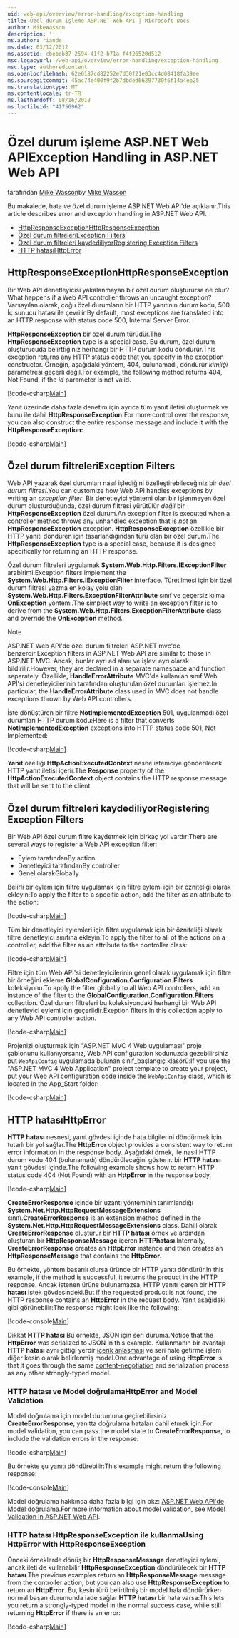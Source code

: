 ```yaml
---
uid: web-api/overview/error-handling/exception-handling
title: Özel durum işleme ASP.NET Web API | Microsoft Docs
author: MikeWasson
description: ''
ms.author: riande
ms.date: 03/12/2012
ms.assetid: cbebeb37-2594-41f2-b71a-f4f26520d512
msc.legacyurl: /web-api/overview/error-handling/exception-handling
msc.type: authoredcontent
ms.openlocfilehash: 62e6187cd82252e7d30f21e03cc4d08418fa39ee
ms.sourcegitcommit: 45ac74e400f9f2b7dbded66297730f6f14a4eb25
ms.translationtype: MT
ms.contentlocale: tr-TR
ms.lasthandoff: 08/16/2018
ms.locfileid: "41756962"
---
```

<a name="exception-handling-in-aspnet-web-api"></a><span data-ttu-id="31509-102">Özel durum işleme ASP.NET Web API</span><span class="sxs-lookup"><span data-stu-id="31509-102">Exception Handling in ASP.NET Web API</span></span>
====================
<span data-ttu-id="31509-103">tarafından [Mike Wasson](https://github.com/MikeWasson)</span><span class="sxs-lookup"><span data-stu-id="31509-103">by [Mike Wasson](https://github.com/MikeWasson)</span></span>

<span data-ttu-id="31509-104">Bu makalede, hata ve özel durum işleme ASP.NET Web API'de açıklanır.</span><span class="sxs-lookup"><span data-stu-id="31509-104">This article describes error and exception handling in ASP.NET Web API.</span></span>

- [<span data-ttu-id="31509-105">HttpResponseException</span><span class="sxs-lookup"><span data-stu-id="31509-105">HttpResponseException</span></span>](#httpresponserexception)
- [<span data-ttu-id="31509-106">Özel durum filtreleri</span><span class="sxs-lookup"><span data-stu-id="31509-106">Exception Filters</span></span>](#exception_filters)
- [<span data-ttu-id="31509-107">Özel durum filtreleri kaydediliyor</span><span class="sxs-lookup"><span data-stu-id="31509-107">Registering Exception Filters</span></span>](#registering_exception_filters)
- [<span data-ttu-id="31509-108">HTTP hatası</span><span class="sxs-lookup"><span data-stu-id="31509-108">HttpError</span></span>](#httperror)

<a id="httpresponserexception"></a>
## <a name="httpresponseexception"></a><span data-ttu-id="31509-109">HttpResponseException</span><span class="sxs-lookup"><span data-stu-id="31509-109">HttpResponseException</span></span>

<span data-ttu-id="31509-110">Bir Web API denetleyicisi yakalanmayan bir özel durum oluşturursa ne olur?</span><span class="sxs-lookup"><span data-stu-id="31509-110">What happens if a Web API controller throws an uncaught exception?</span></span> <span data-ttu-id="31509-111">Varsayılan olarak, çoğu özel durumların bir HTTP yanıtının durum kodu, 500 İç sunucu hatası ile çevrilir.</span><span class="sxs-lookup"><span data-stu-id="31509-111">By default, most exceptions are translated into an HTTP response with status code 500, Internal Server Error.</span></span>

<span data-ttu-id="31509-112">**HttpResponseException** bir özel durum türüdür.</span><span class="sxs-lookup"><span data-stu-id="31509-112">The **HttpResponseException** type is a special case.</span></span> <span data-ttu-id="31509-113">Bu durum, özel durum oluşturucuda belirttiğiniz herhangi bir HTTP durum kodu döndürür.</span><span class="sxs-lookup"><span data-stu-id="31509-113">This exception returns any HTTP status code that you specify in the exception constructor.</span></span> <span data-ttu-id="31509-114">Örneğin, aşağıdaki yöntem, 404, bulunamadı, döndürür *kimliği* parametresi geçerli değil.</span><span class="sxs-lookup"><span data-stu-id="31509-114">For example, the following method returns 404, Not Found, if the *id* parameter is not valid.</span></span>

[!code-csharp[Main](exception-handling/samples/sample1.cs)]

<span data-ttu-id="31509-115">Yanıt üzerinde daha fazla denetim için ayrıca tüm yanıt iletisi oluşturmak ve bunu ile dahil **HttpResponseException:**</span><span class="sxs-lookup"><span data-stu-id="31509-115">For more control over the response, you can also construct the entire response message and include it with the **HttpResponseException:**</span></span> 

[!code-csharp[Main](exception-handling/samples/sample2.cs)]

<a id="exception_filters"></a>
## <a name="exception-filters"></a><span data-ttu-id="31509-116">Özel durum filtreleri</span><span class="sxs-lookup"><span data-stu-id="31509-116">Exception Filters</span></span>

<span data-ttu-id="31509-117">Web API yazarak özel durumları nasıl işlediğini özelleştirebileceğiniz bir *özel durum filtresi*.</span><span class="sxs-lookup"><span data-stu-id="31509-117">You can customize how Web API handles exceptions by writing an *exception filter*.</span></span> <span data-ttu-id="31509-118">Bir denetleyici yöntemi olan bir işlenmeyen özel durum oluşturduğunda, özel durum filtresi yürütülür *değil* bir **HttpResponseException** özel durum.</span><span class="sxs-lookup"><span data-stu-id="31509-118">An exception filter is executed when a controller method throws any unhandled exception that is *not* an **HttpResponseException** exception.</span></span> <span data-ttu-id="31509-119">**HttpResponseException** özellikle bir HTTP yanıtı döndüren için tasarlandığından türü olan bir özel durum.</span><span class="sxs-lookup"><span data-stu-id="31509-119">The **HttpResponseException** type is a special case, because it is designed specifically for returning an HTTP response.</span></span>

<span data-ttu-id="31509-120">Özel durum filtreleri uygulamak **System.Web.Http.Filters.IExceptionFilter** arabirimi.</span><span class="sxs-lookup"><span data-stu-id="31509-120">Exception filters implement the **System.Web.Http.Filters.IExceptionFilter** interface.</span></span> <span data-ttu-id="31509-121">Türetilmesi için bir özel durum filtresi yazma en kolay yolu olan **System.Web.Http.Filters.ExceptionFilterAttribute** sınıf ve geçersiz kılma **OnException** yöntemi.</span><span class="sxs-lookup"><span data-stu-id="31509-121">The simplest way to write an exception filter is to derive from the **System.Web.Http.Filters.ExceptionFilterAttribute** class and override the **OnException** method.</span></span>

> [!NOTE]
> <span data-ttu-id="31509-122">ASP.NET Web API'de özel durum filtreleri ASP.NET mvc'de benzerdir.</span><span class="sxs-lookup"><span data-stu-id="31509-122">Exception filters in ASP.NET Web API are similar to those in ASP.NET MVC.</span></span> <span data-ttu-id="31509-123">Ancak, bunlar ayrı ad alanı ve işlevi ayrı olarak bildirilir.</span><span class="sxs-lookup"><span data-stu-id="31509-123">However, they are declared in a separate namespace and function separately.</span></span> <span data-ttu-id="31509-124">Özellikle, **HandleErrorAttribute** MVC'de kullanılan sınıf Web APİ'si denetleyicilerinin tarafından oluşturulan özel durumları işlemez.</span><span class="sxs-lookup"><span data-stu-id="31509-124">In particular, the **HandleErrorAttribute** class used in MVC does not handle exceptions thrown by Web API controllers.</span></span>


<span data-ttu-id="31509-125">İşte dönüştüren bir filtre **NotImplementedException** 501, uygulanmadı özel durumları HTTP durum kodu:</span><span class="sxs-lookup"><span data-stu-id="31509-125">Here is a filter that converts **NotImplementedException** exceptions into HTTP status code 501, Not Implemented:</span></span>

[!code-csharp[Main](exception-handling/samples/sample3.cs)]

<span data-ttu-id="31509-126">**Yanıt** özelliği **HttpActionExecutedContext** nesne istemciye gönderilecek HTTP yanıt iletisi içerir.</span><span class="sxs-lookup"><span data-stu-id="31509-126">The **Response** property of the **HttpActionExecutedContext** object contains the HTTP response message that will be sent to the client.</span></span>

<a id="registering_exception_filters"></a>
## <a name="registering-exception-filters"></a><span data-ttu-id="31509-127">Özel durum filtreleri kaydediliyor</span><span class="sxs-lookup"><span data-stu-id="31509-127">Registering Exception Filters</span></span>

<span data-ttu-id="31509-128">Bir Web API özel durum filtre kaydetmek için birkaç yol vardır:</span><span class="sxs-lookup"><span data-stu-id="31509-128">There are several ways to register a Web API exception filter:</span></span>

- <span data-ttu-id="31509-129">Eylem tarafından</span><span class="sxs-lookup"><span data-stu-id="31509-129">By action</span></span>
- <span data-ttu-id="31509-130">Denetleyici tarafından</span><span class="sxs-lookup"><span data-stu-id="31509-130">By controller</span></span>
- <span data-ttu-id="31509-131">Genel olarak</span><span class="sxs-lookup"><span data-stu-id="31509-131">Globally</span></span>

<span data-ttu-id="31509-132">Belirli bir eylem için filtre uygulamak için filtre eylemi için bir özniteliği olarak ekleyin:</span><span class="sxs-lookup"><span data-stu-id="31509-132">To apply the filter to a specific action, add the filter as an attribute to the action:</span></span>

[!code-csharp[Main](exception-handling/samples/sample4.cs)]

<span data-ttu-id="31509-133">Tüm bir denetleyici eylemleri için filtre uygulamak için bir özniteliği olarak filtre denetleyici sınıfına ekleyin:</span><span class="sxs-lookup"><span data-stu-id="31509-133">To apply the filter to all of the actions on a controller, add the filter as an attribute to the controller class:</span></span>

[!code-csharp[Main](exception-handling/samples/sample5.cs)]

<span data-ttu-id="31509-134">Filtre için tüm Web APİ'si denetleyicilerinin genel olarak uygulamak için filtre bir örneğini ekleme **GlobalConfiguration.Configuration.Filters** koleksiyonu.</span><span class="sxs-lookup"><span data-stu-id="31509-134">To apply the filter globally to all Web API controllers, add an instance of the filter to the **GlobalConfiguration.Configuration.Filters** collection.</span></span> <span data-ttu-id="31509-135">Özel durum filtreleri bu koleksiyondaki herhangi bir Web API denetleyici eylemi için geçerlidir.</span><span class="sxs-lookup"><span data-stu-id="31509-135">Exeption filters in this collection apply to any Web API controller action.</span></span>

[!code-csharp[Main](exception-handling/samples/sample6.cs)]

<span data-ttu-id="31509-136">Projenizi oluşturmak için "ASP.NET MVC 4 Web uygulaması" proje şablonunu kullanıyorsanız, Web API configuration kodunuzda gezebilirsiniz put `WebApiConfig` uygulamada bulunan sınıf\_başlangıç klasörü:</span><span class="sxs-lookup"><span data-stu-id="31509-136">If you use the "ASP.NET MVC 4 Web Application" project template to create your project, put your Web API configuration code inside the `WebApiConfig` class, which is located in the App\_Start folder:</span></span>

[!code-csharp[Main](exception-handling/samples/sample7.cs?highlight=5)]

<a id="httperror"></a>
## <a name="httperror"></a><span data-ttu-id="31509-137">HTTP hatası</span><span class="sxs-lookup"><span data-stu-id="31509-137">HttpError</span></span>

<span data-ttu-id="31509-138">**HTTP hatası** nesnesi, yanıt gövdesi içinde hata bilgilerini döndürmek için tutarlı bir yol sağlar.</span><span class="sxs-lookup"><span data-stu-id="31509-138">The **HttpError** object provides a consistent way to return error information in the response body.</span></span> <span data-ttu-id="31509-139">Aşağıdaki örnek, ile nasıl HTTP durum kodu 404 (bulunamadı) döndürüleceğini gösterir. bir **HTTP hatası** yanıt gövdesi içinde.</span><span class="sxs-lookup"><span data-stu-id="31509-139">The following example shows how to return HTTP status code 404 (Not Found) with an **HttpError** in the response body.</span></span>

[!code-csharp[Main](exception-handling/samples/sample8.cs)]

<span data-ttu-id="31509-140">**CreateErrorResponse** içinde bir uzantı yönteminin tanımlandığı **System.Net.Http.HttpRequestMessageExtensions** sınıfı.</span><span class="sxs-lookup"><span data-stu-id="31509-140">**CreateErrorResponse** is an extension method defined in the **System.Net.Http.HttpRequestMessageExtensions** class.</span></span> <span data-ttu-id="31509-141">Dahili olarak **CreateErrorResponse** oluşturur bir **HTTP hatası** örnek ve ardından oluşturan bir **HttpResponseMessage** içeren **HTTPhatası**.</span><span class="sxs-lookup"><span data-stu-id="31509-141">Internally, **CreateErrorResponse** creates an **HttpError** instance and then creates an **HttpResponseMessage** that contains the **HttpError**.</span></span>

<span data-ttu-id="31509-142">Bu örnekte, yöntem başarılı olursa üründe bir HTTP yanıtı döndürür.</span><span class="sxs-lookup"><span data-stu-id="31509-142">In this example, if the method is successful, it returns the product in the HTTP response.</span></span> <span data-ttu-id="31509-143">Ancak istenen ürüne bulunamazsa, HTTP yanıtı içeren bir **HTTP hatası** istek gövdesindeki.</span><span class="sxs-lookup"><span data-stu-id="31509-143">But if the requested product is not found, the HTTP response contains an **HttpError** in the request body.</span></span> <span data-ttu-id="31509-144">Yanıt aşağıdaki gibi görünebilir:</span><span class="sxs-lookup"><span data-stu-id="31509-144">The response might look like the following:</span></span>

[!code-console[Main](exception-handling/samples/sample9.cmd)]

<span data-ttu-id="31509-145">Dikkat **HTTP hatası** Bu örnekte, JSON için seri duruma.</span><span class="sxs-lookup"><span data-stu-id="31509-145">Notice that the **HttpError** was serialized to JSON in this example.</span></span> <span data-ttu-id="31509-146">Kullanmanın bir avantajı **HTTP hatası** aynı gittiği yerdir [içerik anlaşması](../formats-and-model-binding/content-negotiation.md) ve seri hale getirme işlem diğer kesin olarak belirlenmiş model.</span><span class="sxs-lookup"><span data-stu-id="31509-146">One advantage of using **HttpError** is that it goes through the same [content-negotiation](../formats-and-model-binding/content-negotiation.md) and serialization process as any other strongly-typed model.</span></span>

### <a name="httperror-and-model-validation"></a><span data-ttu-id="31509-147">HTTP hatası ve Model doğrulama</span><span class="sxs-lookup"><span data-stu-id="31509-147">HttpError and Model Validation</span></span>

<span data-ttu-id="31509-148">Model doğrulama için model durumuna geçirebilirsiniz **CreateErrorResponse**, yanıtta doğrulama hataları dahil etmek için:</span><span class="sxs-lookup"><span data-stu-id="31509-148">For model validation, you can pass the model state to **CreateErrorResponse**, to include the validation errors in the response:</span></span>

[!code-csharp[Main](exception-handling/samples/sample10.cs)]

<span data-ttu-id="31509-149">Bu örnekte şu yanıtı döndürebilir:</span><span class="sxs-lookup"><span data-stu-id="31509-149">This example might return the following response:</span></span>

[!code-console[Main](exception-handling/samples/sample11.cmd)]

<span data-ttu-id="31509-150">Model doğrulama hakkında daha fazla bilgi için bkz: [ASP.NET Web API'de Model doğrulama](../formats-and-model-binding/model-validation-in-aspnet-web-api.md).</span><span class="sxs-lookup"><span data-stu-id="31509-150">For more information about model validation, see [Model Validation in ASP.NET Web API](../formats-and-model-binding/model-validation-in-aspnet-web-api.md).</span></span>

### <a name="using-httperror-with-httpresponseexception"></a><span data-ttu-id="31509-151">HTTP hatası HttpResponseException ile kullanma</span><span class="sxs-lookup"><span data-stu-id="31509-151">Using HttpError with HttpResponseException</span></span>

<span data-ttu-id="31509-152">Önceki örneklerde dönüş bir **HttpResponseMessage** denetleyici eylemi, ancak ileti de kullanabilir **HttpResponseException** döndürülecek bir **HTTP hatası**.</span><span class="sxs-lookup"><span data-stu-id="31509-152">The previous examples return an **HttpResponseMessage** message from the controller action, but you can also use **HttpResponseException** to return an **HttpError**.</span></span> <span data-ttu-id="31509-153">Bu, kesin türü belirtilmiş bir model hala döndürürken normal başarı durumunda iade sağlar **HTTP hatası** bir hata varsa:</span><span class="sxs-lookup"><span data-stu-id="31509-153">This lets you return a strongly-typed model in the normal success case, while still returning **HttpError** if there is an error:</span></span>

[!code-csharp[Main](exception-handling/samples/sample12.cs)]
